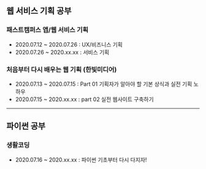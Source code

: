 ## 웹 서비스 기획 공부

### 패스트캠퍼스 앱/웹 서비스 기획
- 2020.07.12 ~ 2020.07.26 : UX/비즈니스 기획   
- 2020.07.26 ~ 2020.xx.xx : 서비스 기획

### 처음부터 다시 배우는 웹 기획 (한빛미디어)
- 2020.07.13 ~ 2020.07.15 : Part 01 기획자가 알아야 할 기본 상식과 실전 기획 노하우   
- 2020.07.15 ~ 2020.xx.xx : part 02 실전 웹사이트 구축하기   

---

## 파이썬 공부

### 생활코딩
- 2020.07.16 ~ 2020.xx.xx : 파이썬 기초부터 다시 다지자!   

